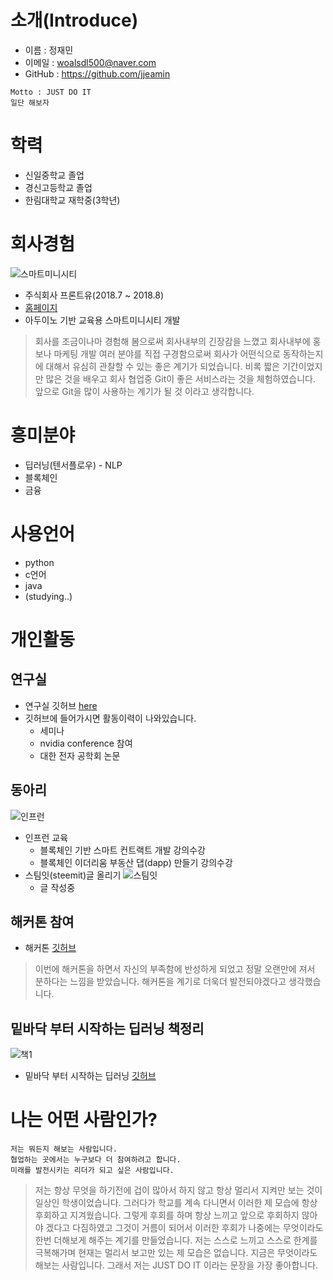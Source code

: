 # 소개(Introduce)

- 이름 : 정재민
- 이메일 : woalsdl500@naver.com
- GitHub : https://github.com/jjeamin

```
Motto : JUST DO IT
일단 해보자
```


# 학력
- 신일중학교 졸업
- 경신고등학교 졸업
- 한림대학교 재학중(3학년)


# 회사경험
![스마트미니시티](https://github.com/jjeamin/RESUME/blob/master/image/smartcity.jpg)

- 주식회사 프론트유(2018.7 ~ 2018.8)
- [홈페이지](http://www.frontu.co.kr:8888/)
- 아두이노 기반 교육용 스마트미니시티 개발
> 회사를 조금이나마 경험해 봄으로써 회사내부의 긴장감을 느꼈고 회사내부에 홍보나 마케팅 개발 여러 분야를 직접 구경함으로써
> 회사가 어떤식으로 동작하는지에 대해서 유심히 관찰할 수 있는 좋은 계기가 되었습니다.
> 비록 짧은 기간이었지만 많은 것을 배우고 회사 협업중 Git이 좋은 서비스라는 것을 체험하였습니다.
> 앞으로 Git을 많이 사용하는 계기가 될 것 이라고 생각합니다.


# 흥미분야
- 딥러닝(텐서플로우) - NLP
- 블록체인
- 금융


# 사용언어
- python
- c언어
- java
- (studying..)


# 개인활동

## 연구실
- 연구실 깃허브 [here](https://github.com/jeonggunlee/MichinLearning)
- 깃허브에 들어가시면 활동이력이 나와있습니다.
  + 세미나
  + nvidia conference 참여
  + 대한 전자 공학회 논문


## 동아리
![인프런](https://github.com/jjeamin/RESUME/blob/master/image/inflearn.PNG)

- 인프런 교육
  + 블록체인 기반 스마트 컨트랙트 개발 강의수강
  + 블록체인 이더리움 부동산 댑(dapp) 만들기 강의수강
- 스팀잇(steemit)글 올리기
  ![스팀잇](https://github.com/jjeamin/RESUME/blob/master/image/steemit.PNG)
  + 글 작성중

## 해커톤 참여
- 해커톤 [깃허브](https://github.com/jjeamin/Hackathon)
>이번에 해커톤을 하면서 자신의 부족함에 반성하게 되었고 정말 오랜만에 져서 분하다는 느낌을 받았습니다.
>해커톤을 계기로 더욱더 발전되야겠다고 생각했습니다.

## 밑바닥 부터 시작하는 딥러닝 책정리
![책1](https://github.com/jjeamin/RESUME/blob/master/image/book1.PNG)

- 밑바닥 부터 시작하는 딥러닝 [깃허브](https://github.com/jjeamin/deep_learning_study)

# 나는 어떤 사람인가?
```
저는 뭐든지 해보는 사람입니다.
협업하는 곳에서는 누구보다 더 참여하려고 합니다.
미래를 발전시키는 리더가 되고 싶은 사람입니다.
```

>저는 항상 무엇을 하기전에 겁이 많아서 하지 않고 항상 멀리서 지켜만 보는 것이 일상인 학생이었습니다.
>그러다가 학교를 계속 다니면서 이러한 제 모습에 항상 후회하고 지겨웠습니다. 그렇게 후회를 하며 항상 느끼고
>앞으로 후회하지 않아야 겠다고 다짐하였고 그것이 거름이 되어서 이러한 후회가 나중에는 무엇이라도 한번 더해보게
>해주는 계기를 만들었습니다. 저는 스스로 느끼고 스스로 한계를 극복해가며
>현재는 멀리서 보고만 있는 제 모습은 없습니다. 지금은 무엇이라도 해보는 사람입니다.
>그래서 저는 JUST DO IT 이라는 문장을 가장 좋아합니다.
